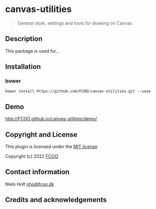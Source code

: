 # canvas-utilities
> General style, settings and tools for drawing on Canvas


## Description
This package is used for...

## Installation
### bower
`bower install https://github.com/FCOO/canvas-utilities.git --save`

## Demo
http://FCOO.github.io/canvas-utilities/demo/

<!--
## Usage
```var myCanvasUtilities = new CanvasUtilities( options );```


### options
| Id | Type | Default | Description |
| :--: | :--: | :-----: | --- |
| options1 | boolean | true | If <code>true</code> the ... |
| options2 | string | null | Contain the ... |

### Methods

    .methods1( arg1, arg2,...): Do something
    .methods2( arg1, arg2,...): Do something else

 -->

## Copyright and License
This plugin is licensed under the [MIT license](https://github.com/FCOO/canvas-utilities/LICENSE).

Copyright (c) 2022 [FCOO](https://github.com/FCOO)

## Contact information

Niels Holt nho@fcoo.dk


## Credits and acknowledgements
